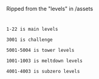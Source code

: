 Ripped from the "levels" in /assets
#
```
1-22 is main levels

3001 is challenge

5001-5004 is tower levels

1001-1003 is meltdown levels

4001-4003 is subzero levels
```
